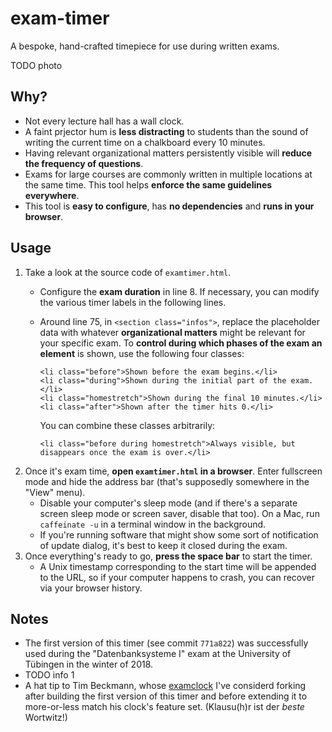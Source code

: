 # exam-timer

A bespoke, hand-crafted timepiece for use during written exams.

TODO photo


## Why?

* Not every lecture hall has a wall clock.
* A faint prjector hum is **less distracting** to students than the sound of writing the current time on a chalkboard every 10 minutes.
* Having relevant organizational matters persistently visible will **reduce the frequency of questions**.
* Exams for large courses are commonly written in multiple locations at the same time. This tool helps **enforce the same guidelines everywhere**.
* This tool is **easy to configure**, has **no dependencies** and **runs in your browser**.


## Usage

1. Take a look at the source code of `examtimer.html`.
    * Configure the **exam duration** in line 8. If necessary, you can modify the various timer labels in the following lines.
    * Around line 75, in `<section class="infos">`, replace the placeholder data with whatever **organizational matters** might be relevant for your specific exam. To **control during which phases of the exam an element** is shown, use the following four classes:

        ```
        <li class="before">Shown before the exam begins.</li>
        <li class="during">Shown during the initial part of the exam.</li>
        <li class="homestretch">Shown during the final 10 minutes.</li>
        <li class="after">Shown after the timer hits 0.</li>
        ```

        You can combine these classes arbitrarily:

        ```
        <li class="before during homestretch">Always visible, but disappears once the exam is over.</li>
        ```
2. Once it's exam time, **open `examtimer.html` in a browser**. Enter fullscreen mode and hide the address bar (that's supposedly somewhere in the "View" menu).
    * Disable your computer's sleep mode (and if there's a separate screen sleep mode or screen saver, disable that too). On a Mac, run `caffeinate -u` in a terminal window in the background.
    * If you're running software that might show some sort of notification of update dialog, it's best to keep it closed during the exam.
3. Once everything's ready to go, **press the space bar** to start the timer.
    * A Unix timestamp corresponding to the start time will be appended to the URL, so if your computer happens to crash, you can recover via your browser history.


## Notes

* The first version of this timer (see commit `771a822`) was successfully used during the "Datenbanksysteme I" exam at the University of Tübingen in the winter of 2018.
* TODO info 1
* A hat tip to Tim Beckmann, whose [examclock](https://github.com/elogy/examclock) I've considerd forking after building the first version of this timer and before extending it to more-or-less match his clock's feature set. (Klausu(h)r ist der *beste* Wortwitz!)
